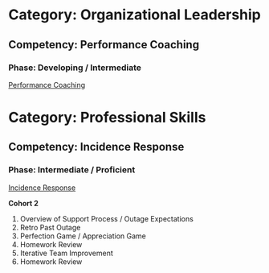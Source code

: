 # Category: Organizational Leadership
## Competency: Performance Coaching
### Phase: Developing / Intermediate

[Performance Coaching](../organizational_leadership/performance_coaching.md)

# Category: Professional Skills
## Competency: Incidence Response
### Phase: Intermediate / Proficient

[Incidence Response](../professional_skills/incidence_response.md)

**Cohort 2**
1. Overview of Support Process / Outage Expectations
2. Retro Past Outage
3. Perfection Game / Appreciation Game
4. Homework Review
5. Iterative Team Improvement
6. Homework Review

